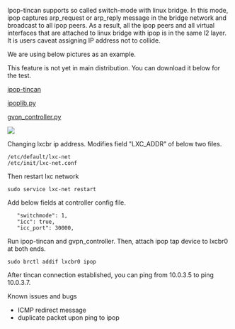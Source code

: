 Ipop-tincan supports so called switch-mode with linux bridge. In this mode, ipop captures arp_request or arp_reply message in the bridge network and broadcast to all ipop peers. As a result, all the ipop peers and all virtual interfaces that are attached to linux bridge with ipop is in the same l2 layer. It is users caveat assigning IP address not to collide. 

We are using below pictures as an example. 

This feature is not yet in main distribution. You can download it below for the test.

[ipop-tincan](http://www.acis.ufl.edu/~xetron/ipop-project/ipop-tincan)

[ipoplib.py](https://raw.githubusercontent.com/ipop-project/controllers/devel/src/ipoplib.py)

[gvon_controller.py](https://raw.githubusercontent.com/ipop-project/controllers/devel/src/gvpn_controller.py)


![](http://www.acis.ufl.edu/~xetron/ipop-project/switchmode.png)

Changing lxcbr ip address. Modifies field "LXC_ADDR" of below two files.

```
/etc/default/lxc-net
/etc/init/lxc-net.conf
```

Then restart lxc network

```
sudo service lxc-net restart
```

Add below fields at controller config file. 
```
   "switchmode": 1,
   "icc": true,
   "icc_port": 30000,
```
Run ipop-tincan and gvpn_controller. 
Then, attach ipop tap device to lxcbr0 at both ends. 

```
sudo brctl addif lxcbr0 ipop
```

After tincan connection established, you can ping from 10.0.3.5 to ping 10.0.3.7.  


Known issues and bugs
 - ICMP redirect message
 - duplicate packet upon ping to ipop
